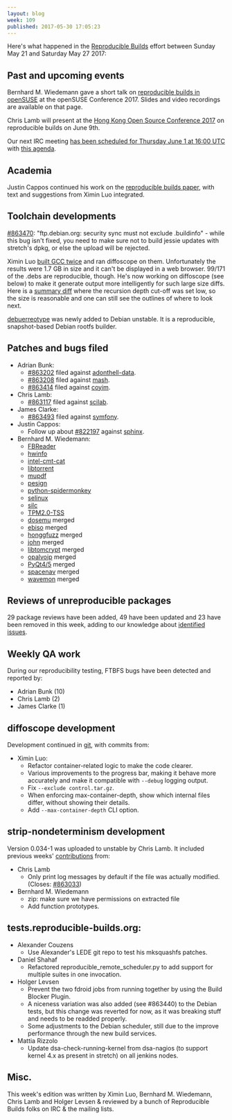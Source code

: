 ```yaml
---
layout: blog
week: 109
published: 2017-05-30 17:05:23
---
```


Here's what happened in the [Reproducible
Builds](https://reproducible-builds.org) effort between Sunday May 21 and
Saturday May 27 2017:


Past and upcoming events
------------------------

Bernhard M. Wiedemann gave a short talk on [reproducible builds in
openSUSE](https://events.opensuse.org/conference/oSC17/program/proposal/1236)
at the openSUSE Conference 2017. Slides and video recordings are available on
that page.

Chris Lamb will present at the [Hong Kong Open Source Conference 2017](http://hkoscon.org/2017/) on reproducible builds on June 9th.

Our next IRC meeting [has been scheduled for Thursday June 1 at 16:00 UTC](http://lists.reproducible-builds.org/pipermail/rb-general/2017-May/000492.html) with [this agenda](https://pad.riseup.net/p/reproducible-irc-meeting-9).

Academia
--------

Justin Cappos continued his work on the [reproducible builds
paper](https://github.com/JustinCappos/reproduciblebuildpaper), with
text and suggestions from Ximin Luo integrated.


Toolchain developments
----------------------

[#863470](https://bugs.debian.org/863470): "ftp.debian.org: security sync must not exclude .buildinfo" -
while this bug isn't fixed, you need to make sure not to build jessie updates
with stretch's dpkg, or else the upload will be rejected.

Ximin Luo [built GCC
twice](https://people.debian.org/~infinity0/repro/gcc-6-repro/) and ran
diffoscope on them. Unfortunately the results were 1.7 GB in size and it can't
be displayed in a web browser. 99/171 of the .debs are reproducible, though.
He's now working on diffoscope (see below) to make it generate output more
intelligently for such large size diffs. Here is a [summary
diff](https://people.debian.org/~infinity0/repro/gcc-6-repro/diff.html) where
the recursion depth cut-off was set low, so the size is reasonable and one can
still see the outlines of where to look next.

[debuerreotype](https://github.com/debuerreotype/debuerreotype/) was newly
added to Debian unstable. It is a reproducible, snapshot-based Debian rootfs
builder.


Patches and bugs filed
----------------------

* Adrian Bunk:
  * [#863202](https://bugs.debian.org/863202) filed against [adonthell-data](https://tracker.debian.org/pkg/adonthell-data).
  * [#863208](https://bugs.debian.org/863208) filed against [mash](https://tracker.debian.org/pkg/mash).
  * [#863414](https://bugs.debian.org/863414) filed against [coyim](https://tracker.debian.org/pkg/coyim).
* Chris Lamb:
  * [#863117](https://bugs.debian.org/863117) filed against [scilab](https://tracker.debian.org/pkg/scilab).
* James Clarke:
  * [#863493](https://bugs.debian.org/863493) filed against [symfony](https://tracker.debian.org/pkg/symfony).
* Justin Cappos:
  * Follow up about [#822197](https://bugs.debian.org/822197) against [sphinx](https://tracker.debian.org/pkg/sphinx).
* Bernhard M. Wiedemann:
  * [FBReader](https://github.com/geometer/FBReader/pull/295)
  * [hwinfo](https://github.com/openSUSE/hwinfo/pull/51)
  * [intel-cmt-cat](https://github.com/01org/intel-cmt-cat/pull/47)
  * [libtorrent](https://github.com/arvidn/libtorrent/pull/2040)
  * [mupdf](https://bugs.ghostscript.com/show_bug.cgi?id=697958)
  * [pesign](https://github.com/rhinstaller/pesign/pull/30)
  * [python-spidermonkey](https://github.com/davisp/python-spidermonkey/pull/6)
  * [selinux](https://github.com/SELinuxProject/selinux/pull/58)
  * [silc](https://github.com/silc/silc/pull/7)
  * [TPM2.0-TSS](https://github.com/01org/TPM2.0-TSS/pull/419)
  * [dosemu](https://github.com/stsp/dosemu2/pull/386) merged
  * [ebiso](https://github.com/gozora/ebiso/pull/10) merged
  * [honggfuzz](https://github.com/google/honggfuzz/pull/144) merged
  * [john](https://github.com/magnumripper/JohnTheRipper/pull/2560) merged
  * [libtomcrypt](https://github.com/libtom/libtomcrypt/pull/222) merged
  * [opalvoip](https://sourceforge.net/p/opalvoip/patches/333/) merged
  * [PyQt4/5](https://www.riverbankcomputing.com/pipermail/pyqt/2017-May/039214.html) merged
  * [spacenav](https://sourceforge.net/p/spacenav/patches/6/) merged
  * [wavemon](https://github.com/uoaerg/wavemon/pull/35) merged


Reviews of unreproducible packages
----------------------------------

29 package reviews have been added, 49 have been updated and 23 have been
removed in this week, adding to our knowledge about [identified
issues](https://tests.reproducible-builds.org/debian/index_issues.html).


Weekly QA work
--------------

During our reproducibility testing, FTBFS bugs have been detected and reported by:

 - Adrian Bunk (10)
 - Chris Lamb (2)
 - James Clarke (1)


diffoscope development
----------------------

Development continued in
[git](https://salsa.debian.org/reproducible-builds/diffoscope/commits/experimental),
with commits from:

- Ximin Luo:
  - Refactor container-related logic to make the code clearer.
  - Various improvements to the progress bar, making it behave more accurately
    and make it compatible with `--debug` logging output.
  - Fix `--exclude control.tar.gz`.
  - When enforcing max-container-depth, show which internal files differ,
    without showing their details.
  - Add `--max-container-depth` CLI option.


strip-nondeterminism development
--------------------------------

Version 0.034-1 was uploaded to unstable by Chris Lamb. It included previous
weeks'
[contributions](https://salsa.debian.org/reproducible-builds/strip-nondeterminism/commits/debian/0.034-1)
from:

* Chris Lamb
  * Only print log messages by default if the file was actually modified.
    (Closes: [#863033](https://bugs.debian.org/863033))
* Bernhard M. Wiedemann
  * zip: make sure we have permissions on extracted file
  * Add function prototypes.


tests.reproducible-builds.org:
------------------------------

* Alexander Couzens
  * Use Alexander's LEDE git repo to test his mksquashfs patches.
* Daniel Shahaf
  * Refactored reproducible_remote_scheduler.py to add support for multiple suites in one invocation.
* Holger Levsen
  * Prevent the two fdroid jobs from running together by using the Build Blocker Plugin.
  * A niceness variation was also added (see #863440) to the Debian tests, but this change was reverted for now, as
    it was breaking stuff and needs to be readded properly.
  * Some adjustments to the Debian scheduler, still due to the improve performance through the new build services.
* Mattia Rizzolo
  * Update dsa-check-running-kernel from dsa-nagios (to support kernel 4.x as present in stretch) on all jenkins nodes.


Misc.
-----

This week's edition was written by Ximin Luo, Bernhard M. Wiedemann, Chris Lamb
and Holger Levsen & reviewed by a bunch of Reproducible Builds folks on IRC &
the mailing lists.
